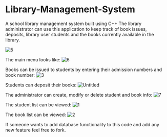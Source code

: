 # Library-Management-System
A school library management system built using C++ 
The library administrator can use this application to keep track of book issues, deposits, library user students and the books currently available in the library.

![5](https://user-images.githubusercontent.com/49993917/75069710-c8d17380-5517-11ea-86c0-bdb02dc966b7.png)

The main menu looks like:
![6](https://user-images.githubusercontent.com/49993917/75069850-1221c300-5518-11ea-8594-365526a935e6.png)

Books can be issued to students by entering their admission numbers and book number:
![3](https://user-images.githubusercontent.com/49993917/75069766-e56dab80-5517-11ea-8652-4d44ae01f031.png)

Students can deposit their books:
![Untitled](https://user-images.githubusercontent.com/49993917/75069694-c0793880-5517-11ea-8533-d97abcdc48ce.png)

The administrator can create, modify or delete student and book info: 
![7](https://user-images.githubusercontent.com/49993917/75070131-9f651780-5518-11ea-8876-310544504c9b.png)

The student list can be viewed:
![1](https://user-images.githubusercontent.com/49993917/75069688-b9eac100-5517-11ea-8d76-1932cd901523.png)

The book list can be viewed:
![2](https://user-images.githubusercontent.com/49993917/75069690-bbb48480-5517-11ea-8647-f76029f50c4e.png)

If someone wants to add database functionality to this code and add any new feature feel free to fork.

